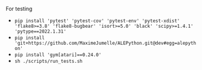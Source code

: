 For testing
- `pip install 'pytest' 'pytest-cov' 'pytest-env' 'pytest-xdist' 'flake8>=3.8' 'flake8-bugbear' 'isort>=5.0' 'black' 'scipy>=1.4.1' 'pytype==2022.1.31'`
- `pip install 'git+https://github.com/MaximeJumelle/ALEPython.git@dev#egg=alepython'`
- `pip install 'gym[atari]==0.24.0'`
- `sh ./scripts/run_tests.sh`